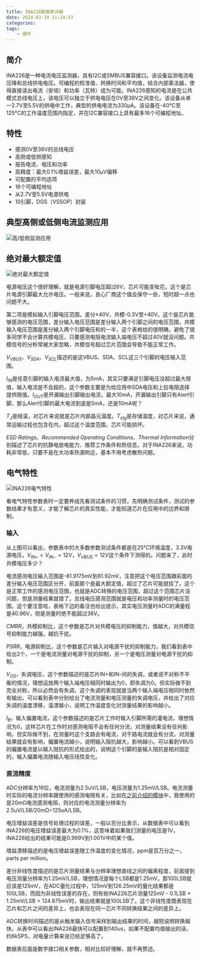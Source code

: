 ```yaml
---
title: INA226数据表详解
date: 2024-03-10 11:24:53
categories:
tags:
    - 硬件
---
```



## 简介

INA226是一种电流电压监测器，具有I2C或SMBUS兼容接口。该设备监测电流电压降和总线供电电压。可编程的校准值、转换时间和平均值，结合内部乘法器，使得直接读出电流（安培）和功率（瓦特）成为可能。INA226感知的电流是在公共模式总线电压上，该电压可以独立于供电电压在0V至36V之间变化。该设备从单一2.7V至5.5V的供电中工作，典型的供电电流为330μA。该设备在-40°C至125°C的工作温度范围内指定，并在I2C兼容接口上具有最多16个可编程地址。

## 特性

- 感测0V至36V的总线电压
- 高侧或低侧感知
- 报告电流、电压和功率
- 高精度：最大0.1%增益误差，最大10μV偏移
- 可配置的平均选项
- 16个可编程地址
- 从2.7V至5.5V电源供电
- 10引脚，DGS（VSSOP）封装

## 典型高侧或低侧电流监测应用

![高/低侧监测应用](https://imgs.boringhex.top/blog/20240310112046.png)

<!-- more -->

## 绝对最大额定值

![绝对最大额定值](https://imgs.boringhex.top/blog/20240310113221.png)

电源电压这个很好理解，就是电源引脚电压超过6V，芯片可能变呲花，这个是芯片电源引脚最大允许电压。一般来说，良心厂商这个值会保守一些，短时超一点也问题不大。

第二项是模拟输入引脚电压范围，差分±40V，共模-0.3V至+40V。这个是芯片能够感测的电压范围，差分输入电压范围是差分输入两个引脚之间的电压范围，共模输入电压范围是差分输入两个引脚电压和的一半，这个表格给的很明确，避免了很多同学不会计算共模电压，只要感测电阻电流输入端电压不超过40V就没问题。共模信号的分析常被大家忽略，共模信号超过芯片范围会导致不能正常工作。

$V_{VBUS}$、$V_{SDA}$、$V_{SCL}$描述的是这VBUS、SDA、SCL这三个引脚的电压输入范围。

$I_{IN}$是任意引脚的输入电流最大值，为5mA，其实只要满足引脚电压没超过最大限值，输入电流是不会超的，这个参数主要是为给应用中SDA电压和上拉电阻选择提供限值。$I_{OUT}$是开漏输出引脚输出电流，最大10mA，开漏输出引脚只有Alert引脚，那么Alert引脚的最大电流到底是5mA，还是10mA呢？

$T_{J}$是结温，对芯片来说就是芯片内部晶元温度。$T_{stg}$是存储温度，对芯片来说，通常运输过程也包含在内，超过这个温度范围，芯片可能损坏。

*ESD Ratings*、*Recommended Operating Conditions*、*Thermal Information*分别描述了芯片的抗静电放电能力、推荐工作条件和热信息。对于INA226来说，功耗非常低，只要不是在大功率热源附近，基本不用考虑散热问题。

## 电气特性

![INA226电气特性](https://imgs.boringhex.top/blog/20240310122339.png)

看电气特性参数表时一定要养成先看测试条件的习惯，先明确测试条件，测试的参数结果才有意义，才能了解芯片的真实性能，才能知道芯片在应用中的边界和限制。

### 输入

从上图可以看出，参数表中的大多数参数测试条件都是在25℃环境温度，3.3V电源电压，$V_{IN+}=V_{IN-}=12V$，$V_{VBUS}=12V$这个条件下测得的。问题来了，此时共模电压多少？

电流感测电压输入范围是-81.9175mV到81.92mV，注意把这个电压范围跟前面的差分输入电压范围区分开，前面那个是最大额定值，超过了芯片可能就挂了。这个是正常工作的感测电压范围，也就是ADC转换的电压范围，超过这个范围芯片没问题，但是测量结果就错了。总线电压感测范围就是电压和功率测量时的电压范围，这个要注意哈，表格下边的备注也给出提示，其实电压测量时ADC的满量程是40.96V，但是测量时绝不能超过36V。

*CMRR*，共模抑制比，这个参数是芯片对共模电压的抑制能力，值越大，对共模信号抑制能力越强，越抗干扰。

*PSRR*，电源抑制比，这个参数是芯片输入对电源干扰的抑制能力，我们看到表中给出2个，一个是电流测量对电源干扰的抑制，另一个是电压测量对电源干扰的抑制。

*$V_{OS}$*，失调电压，这个参数描述的是芯片IN+和IN-间的失调，或者说不对称不平衡的情况，理想运放两个输入端电压相同时输出为0，即失调为0。但实际做不到完全对称，所以必然会有失调，这个失调的表现就是当两个输入端电压相同时依然有输出。可以看到表中分别给出了电流测量和电压测量的失调电压，并给出了对应失调的温度漂移，温漂越小，说明工作温度变化对测量结果的影响越小。

*$I_B$*，输入偏置电流，这个参数描述的是芯片工作时输入引脚所需的灌电流，理想情况为0，这样芯片在工作时对感测电阻不会有任何分流，对测量结果没有任何影响，但实际做不到，在测量时这个支路会有电流，对干路电流就会有分流，对测量结果就会有影响，偏置电流越小，说明输入阻抗越大，影响越小。可以看到VBUS的偏置电流是以输入阻抗的形式给出的，说明这个引脚的是输入阻抗是相对固定的，输入偏置电流随输入电压线性变化。

### 直流精度

ADC分辨率为16位，电流测量为2.5uV/LSB，电压测量为1.25mV/LSB。电流测量时实际的电流分辨率跟使用的感测电阻有关，比如在[之前介绍的模块](https://mp.weixin.qq.com/s?__biz=MzA3NzMyNTIyOA==&mid=2651482424&idx=1&sn=5676fb2123294c17a611775965b1f1b1&chksm=84ad7ffbb3daf6eda6cc972bc08e5b0d0781651bada60ca906423fd59090a7f3794fed190d9a#rd)中，我使用的是20mΩ电流感测电阻，则对应的电流测量分辨率为2.5uV/LSB/20mΩ=125uA/LSB。

电压增益误差是信号处理过程的误差，一般以百分比表示，从数据表中可以看到INA226的电压增益误差最大为0.1%，这意味着如果我们测量的电压是1V，INA226给出的结果可能是0.999V到1.001V中的某个值。

增益漂移描述的是电压增益误差随工作温度的变化情况，ppm是百万分之一，parts per million。

差分非线性度描述的是芯片测量结果与分辨率理想直线之间的偏离程度，前面提到电压测量分辨率为1.25mV/LSB，理想情况是每个LSB都是1.25mV，那100LSB就应该是125mV，在ADC量化过程中，125mV到126.25mV的量化结果都是100LSB，而因为非线性误差的存在，则有些INA226芯片测量125mV - 0.1LSB * 1.25mV/LSB = 124.875mV时，输出结果就是100LSB了。这个非线性度既表现在芯片和芯片之间的差异上，也会表现在同一芯片不同转换结果之间的差异上。

ADC转换时间描述的是从触发输入信号采样到输出结果的时间，越短说明转换越快，从表中可以看出INA226最快可以配置到140us，如果不配置均值输出的话，约6kSPS，对电量计算来说已经足够高了。

数据表后面是数字接口相关参数，相对比较好理解，就不再赘述。